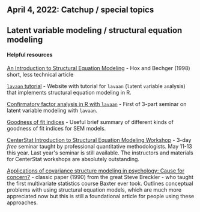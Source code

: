 ## April 4, 2022: Catchup / special topics

## Latent variable modeling / structural equation modeling

#### Helpful resources

[An Introduction to Structural Equation Modeling](http://joophox.net/publist/semfamre.pdf) - Hox and Bechger (1998) short, less technical article

[`lavaan` tutorial](https://lavaan.ugent.be/tutorial/) - Website with tutorial for `lavaan` (`la`tent `va`riable `an`alysis) that implements structural equation modeling in R.

[Confirmatory factor analysis in R with `lavaan`](https://stats.oarc.ucla.edu/r/seminars/rcfa/) - First of 3-part seminar on latent variable modeling with `lavaan`.

[Goodness of fit indices](http://www.davidakenny.net/cm/fit.htm) - Useful brief summary of different kinds of goodness of fit indices for SEM models.

[CenterStat Introduction to Structural Equation Modeling Workshop](https://centerstat.org/introduction-to-structural-equation-modeling/) - 3-day *free* seminar taught by professional quantitative methodologists. May 11-13 this year. Last year's seminar is still available. The instructors and materials for CenterStat workshops are absolutely outstanding. 

[Applications of covariance structure modeling in psychology: Cause for concern?](./Breckler1990.pdf) - classic paper (1990) from the great Steve Breckler - who taught the first multivariate statistics course Baxter ever took. Outlines conceptual problems with using structural equation models, which are much more appreciated now but this is still a foundational article for people using these approaches.
